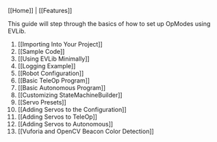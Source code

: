 [[Home]] | [[Features]]

This guide will step through the basics of how to set up OpModes using EVLib.

1. [[Importing Into Your Project]]
2. [[Sample Code]]
3. [[Using EVLib Minimally]]
4. [[Logging Example]]
5. [[Robot Configuration]]
6. [[Basic TeleOp Program]]
7. [[Basic Autonomous Program]]
8. [[Customizing StateMachineBuilder]]
9. [[Servo Presets]]
10. [[Adding Servos to the Configuration]]
11. [[Adding Servos to TeleOp]]
12. [[Adding Servos to Autonomous]]
13. [[Vuforia and OpenCV Beacon Color Detection]]